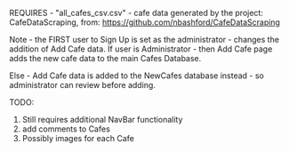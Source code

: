 REQUIRES - "all_cafes_csv.csv" - cafe data generated by the project:
    CafeDataScraping,
    from: https://github.com/nbashford/CafeDataScraping

Note - 
the FIRST user to Sign Up is set as the administrator - changes the addition of Add Cafe data.
If user is Administrator - then Add Cafe page adds the new cafe data to the main Cafes Database.

Else - Add Cafe data is added to the NewCafes database instead - so administrator can review before adding.


TODO: 
1. Still requires additional NavBar functionality
2. add comments to Cafes
3. Possibly images for each Cafe 